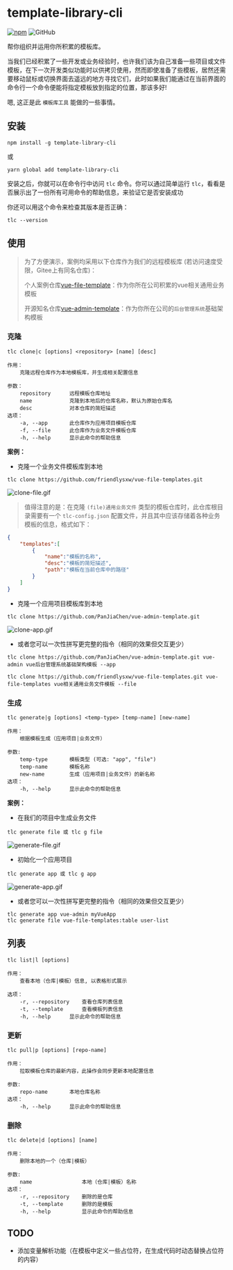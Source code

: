 # template-library-cli

[![npm](https://badge.fury.io/js/template-library-cli.svg)](http://badge.fury.io/js/template-library-cli)
![GitHub](https://img.shields.io/github/license/friendlysxw/template-library-cli)

帮你组织并运用你所积累的模板库。

当我们已经积累了一些开发或业务经验时，也许我们该为自己准备一些项目或文件模板，在下一次开发类似功能时以供拷贝使用，然而即使准备了些模板，居然还需要移动鼠标或切换界面去遥远的地方寻找它们，此时如果我们能通过在当前界面的命令行一个命令便能将指定模板放到指定的位置，那该多好!  

嗯,  这正是此 `模板库工具` 能做的一些事情。



## 安装

```shell
npm install -g template-library-cli
```
或
```shell
yarn global add template-library-cli
```
安装之后，你就可以在命令行中访问  `tlc` 命令。你可以通过简单运行 `tlc`，看看是否展示出了一份所有可用命令的帮助信息，来验证它是否安装成功

你还可以用这个命令来检查其版本是否正确：
```shell
tlc --version
```

## 使用

> 为了方便演示，案例均采用以下仓库作为我们的远程模板库 (若访问速度受限，Gitee上有同名仓库)：
>
> 个人案例仓库[vue-file-template](https://github.com/friendlysxw/vue-file-templates.git)：作为你所在公司积累的vue相关通用业务模板
> 
> 开源知名仓库[vue-admin-template](https://github.com/PanJiaChen/vue-admin-template.git)：作为你所在公司的`后台管理系统`基础架构模板



### 克隆

```shell
tlc clone|c [options] <repository> [name] [desc]

作用：
    克隆远程仓库作为本地模板库，并生成相关配置信息

参数：
    repository      远程模板仓库地址
    name            克隆到本地后的仓库名称，默认为原始仓库名
    desc            对本仓库的简短描述
选项：
    -a, --app       此仓库作为应用项目模板仓库
    -f, --file      此仓库作为业务文件模板仓库
    -h, --help      显示此命令的帮助信息
```

**案例：**

- 克隆一个业务文件模板库到本地

```shell
tlc clone https://github.com/friendlysxw/vue-file-templates.git 
```
![clone-file.gif](https://sxw-img.oss-cn-beijing.aliyuncs.com/template-library-cli/clone-file.gif)

> 值得注意的是：在克隆 `(file)通用业务文件` 类型的模板仓库时，此仓库根目录需要有一个 `tlc-config.json` 配置文件，并且其中应该存储着各种业务模板的信息，格式如下：
```json
{
    "templates":[
        {
            "name":"模板的名称",
            "desc":"模板的简短描述",
            "path":"模板在当前仓库中的路径"
        }
    ]
}
```

- 克隆一个应用项目模板库到本地
```shell
tlc clone https://github.com/PanJiaChen/vue-admin-template.git
```
![clone-app.gif](https://sxw-img.oss-cn-beijing.aliyuncs.com/template-library-cli/clone-app.gif)


- 或者您可以一次性拼写更完整的指令（相同的效果但交互更少）
```shell
tlc clone https://github.com/PanJiaChen/vue-admin-template.git vue-admin vue后台管理系统基础架构模板 --app

tlc clone https://github.com/friendlysxw/vue-file-templates.git vue-file-templates vue相关通用业务文件模板 --file
```

### 生成

```shell
tlc generate|g [options] <temp-type> [temp-name] [new-name]

作用：
    根据模板生成（应用项目|业务文件）

参数:
    temp-type       模板类型 (可选: "app", "file")
    temp-name       模板名称
    new-name        生成（应用项目|业务文件）的新名称
选项：
    -h, --help      显示此命令的帮助信息
```

**案例：**    

- 在我们的项目中生成业务文件
```shell
tlc generate file 或 tlc g file
```

![generate-file.gif](https://sxw-img.oss-cn-beijing.aliyuncs.com/template-library-cli/tlc-g-file.gif)


- 初始化一个应用项目
```shell
tlc generate app 或 tlc g app
```
![generate-app.gif](https://sxw-img.oss-cn-beijing.aliyuncs.com/template-library-cli/generate-app.gif)

- 或者您可以一次性拼写更完整的指令（相同的效果但交互更少）
```shell
tlc generate app vue-admin myVueApp
tlc generate file vue-file-templates:table user-list
```



## 列表
```shell
tlc list|l [options]

作用：
    查看本地（仓库|模板）信息, 以表格形式展示

选项：
    -r, --repository    查看仓库列表信息
    -t, --template      查看模板列表信息
    -h, --help      显示此命令的帮助信息
```



### 更新
```shell
tlc pull|p [options] [repo-name]

作用：
    拉取模板仓库的最新内容，此操作会同步更新本地配置信息

参数:
    repo-name       本地仓库名称
选项：
    -h, --help      显示此命令的帮助信息
```

### 删除
```shell
tlc delete|d [options] [name]

作用：
    删除本地的一个（仓库|模板）

参数:
    name                本地（仓库|模板）名称
选项：
    -r, --repository    删除的是仓库
    -t, --template      删除的是模板
    -h, --help          显示此命令的帮助信息
```

## TODO

- 添加变量解析功能（在模板中定义一些占位符，在生成代码时动态替换占位符的内容）